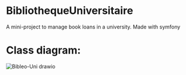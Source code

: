 # BibliothequeUniversitaire

A mini-project to manage book loans in a university.
Made with symfony

# Class diagram:

![Bibleo-Uni drawio](https://user-images.githubusercontent.com/59782633/138758815-defc96e4-0ccb-4e2d-b2c3-25b2696c3a76.png)

